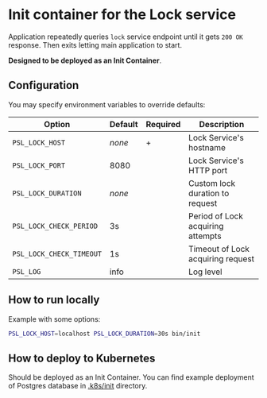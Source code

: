 # Init container for the Lock service

Application repeatedly queries `lock` service endpoint until it gets `200 OK` response.
Then exits letting main application to start.

**Designed to be deployed as an Init Container**.

## Configuration

You may specify environment variables to override defaults:

| Option                   | Default | Required | Description                       |
|--------------------------|---------|----------|-----------------------------------|
| `PSL_LOCK_HOST`          | *none*  | +        | Lock Service's hostname           |
| `PSL_LOCK_PORT`          | 8080    |          | Lock Service's HTTP port          |
| `PSL_LOCK_DURATION`      | *none*  |          | Custom lock duration to request   |
| `PSL_LOCK_CHECK_PERIOD`  | 3s      |          | Period of Lock acquiring attempts |
| `PSL_LOCK_CHECK_TIMEOUT` | 1s      |          | Timeout of Lock acquiring request |
| `PSL_LOG`                | info    |          | Log level                         |

## How to run locally

Example with some options:

```bash
PSL_LOCK_HOST=localhost PSL_LOCK_DURATION=30s bin/init
```

## How to deploy to Kubernetes

Should be deployed as an Init Container.
You can find example deployment of Postgres database in [.k8s/init](../.k8s/init) directory.
